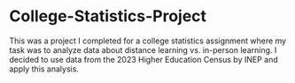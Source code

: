 # College-Statistics-Project
This was a project I completed for a college statistics assignment where my task was to analyze data about distance learning vs. in-person learning. I decided to use data from the 2023 Higher Education Census by INEP and apply this analysis.
